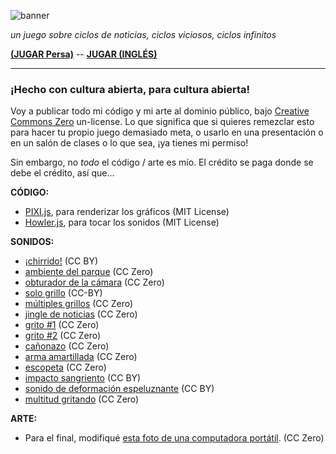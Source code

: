 ![banner](https://github.com/AFZL95/wbwwb/blob/WBWWB-FA/Persian-CoverImage.png)

*un juego sobre ciclos de noticias, ciclos viciosos, ciclos infinitos*

**[(JUGAR Persa)](https://alexclay.itch.io/)** -- **[JUGAR (INGLÉS)](https://ncase.itch.io/wbwwb)**

---

### ¡Hecho con cultura abierta, para cultura abierta!

Voy a publicar todo mi código y mi arte al dominio público, bajo [Creative Commons Zero](http://creativecommons.org/publicdomain/zero/1.0/) un-license. Lo que significa que si quieres remezclar esto para hacer tu propio juego demasiado meta, o usarlo en una presentación o en un salón de clases o lo que sea, ¡ya tienes mi permiso!

Sin embargo, no *todo* el código / arte es mío. El crédito se paga donde se debe el crédito, así que...

**CÓDIGO:**    
- [PIXI.js](https://github.com/pixijs/pixi.js), para renderizar los gráficos (MIT License)    
- [Howler.js](https://github.com/goldfire/howler.js), para tocar los sonidos (MIT License)

**SONIDOS:**    
- [¡chirrido!](https://www.freesound.org/people/ermfilm/sounds/130011/) (CC BY)    
- [ambiente del parque](https://www.freesound.org/people/Mafon2/sounds/274175/) (CC Zero)    
- [obturador de la cámara](https://www.freesound.org/people/uEffects/sounds/207865/) (CC Zero)    
- [solo grillo](https://www.freesound.org/people/cs272/sounds/77034/) (CC-BY)    
- [múltiples grillos](https://www.freesound.org/people/alienistcog/sounds/124583/) (CC Zero)    
- [jingle de noticias](https://www.freesound.org/people/Tuben/sounds/272044/) (CC Zero)    
- [grito #1](https://www.freesound.org/people/GreatNate98/sounds/353086/) (CC Zero)    
- [grito #2](https://www.freesound.org/people/mariallinas/sounds/222649/) (CC Zero)    
- [cañonazo](https://www.freesound.org/people/mitchelk/sounds/136766/) (CC Zero)    
- [arma amartillada](https://www.freesound.org/people/martian/sounds/182229/) (CC Zero)    
- [escopeta](https://www.freesound.org/people/lensflare8642/sounds/145209/) (CC Zero)        
- [impacto sangriento](https://www.freesound.org/people/Hybrid_V/sounds/319590/) (CC BY)        
- [sonido de deformación espeluznante](https://www.freesound.org/people/Andromadax24/sounds/184476/) (CC BY)        
- [multitud gritando](https://www.freesound.org/people/MultiMax2121/sounds/156860/) (CC Zero)        

**ARTE:**    
- Para el final, modifiqué [esta foto de una computadora portátil](https://unsplash.com/photos/XyNi3rUEReE). (CC Zero)
